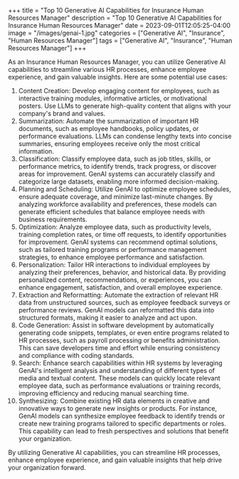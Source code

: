 +++
title = "Top 10 Generative AI Capabilities for Insurance Human Resources Manager"
description = "Top 10 Generative AI Capabilities for Insurance Human Resources Manager"
date = 2023-09-01T12:05:25-04:00
image = "/images/genai-1.jpg"
categories = ["Generative AI", "Insurance", "Human Resources Manager"]
tags = ["Generative AI", "Insurance", "Human Resources Manager"]
+++

As an Insurance Human Resources Manager, you can utilize Generative AI capabilities to streamline various HR processes, enhance employee experience, and gain valuable insights. Here are some potential use cases:

1. Content Creation: Develop engaging content for employees, such as interactive training modules, informative articles, or motivational posters. Use LLMs to generate high-quality content that aligns with your company's brand and values.
2. Summarization: Automate the summarization of important HR documents, such as employee handbooks, policy updates, or performance evaluations. LLMs can condense lengthy texts into concise summaries, ensuring employees receive only the most critical information.
3. Classification: Classify employee data, such as job titles, skills, or performance metrics, to identify trends, track progress, or discover areas for improvement. GenAI systems can accurately classify and categorize large datasets, enabling more informed decision-making.
4. Planning and Scheduling: Utilize GenAI to optimize employee schedules, ensure adequate coverage, and minimize last-minute changes. By analyzing workforce availability and preferences, these models can generate efficient schedules that balance employee needs with business requirements.
5. Optimization: Analyze employee data, such as productivity levels, training completion rates, or time off requests, to identify opportunities for improvement. GenAI systems can recommend optimal solutions, such as tailored training programs or performance management strategies, to enhance employee performance and satisfaction.
6. Personalization: Tailor HR interactions to individual employees by analyzing their preferences, behavior, and historical data. By providing personalized content, recommendations, or experiences, you can enhance engagement, satisfaction, and overall employee experience.
7. Extraction and Reformatting: Automate the extraction of relevant HR data from unstructured sources, such as employee feedback surveys or performance reviews. GenAI models can reformatted this data into structured formats, making it easier to analyze and act upon.
8. Code Generation: Assist in software development by automatically generating code snippets, templates, or even entire programs related to HR processes, such as payroll processing or benefits administration. This can save developers time and effort while ensuring consistency and compliance with coding standards.
9. Search: Enhance search capabilities within HR systems by leveraging GenAI's intelligent analysis and understanding of different types of media and textual content. These models can quickly locate relevant employee data, such as performance evaluations or training records, improving efficiency and reducing manual searching time.
10. Synthesizing: Combine existing HR data elements in creative and innovative ways to generate new insights or products. For instance, GenAI models can synthesize employee feedback to identify trends or create new training programs tailored to specific departments or roles. This capability can lead to fresh perspectives and solutions that benefit your organization.

By utilizing Generative AI capabilities, you can streamline HR processes, enhance employee experience, and gain valuable insights that help drive your organization forward.